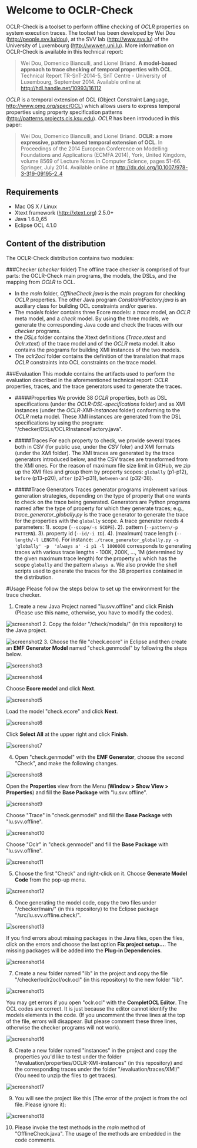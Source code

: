 Welcome to OCLR-Check
==========

OCLR-Check is a toolset to perform offline checking of *OCLR* properties on system execution traces. The toolset has been developed by Wei Dou (http://people.svv.lu/dou), at the SVV lab (http://www.svv.lu) of the University of Luxembourg (http://wwwen.uni.lu).
More information on OCLR-Check is available in this technical report:

> Wei Dou, Domenico Bianculli, and Lionel Briand. __A model-based approach to trace checking of temporal properties with OCL__. Technical Report TR-SnT-2014-5, SnT Centre - University of Luxembourg, September 2014.  Available online at http://hdl.handle.net/10993/16112

*OCLR* is a temporal extension of OCL (Object Constraint Language, http://www.omg.org/spec/OCL) which allows users to express temporal properties using property specification patterns (http://patterns.projects.cis.ksu.edu). *OCLR* has been introduced in this paper:

> Wei Dou, Domenico Bianculli, and Lionel Briand. __OCLR: a more expressive, pattern-based temporal extension of OCL__. In Proceedings of the 2014 European Conference on Modelling Foundations and Applications (ECMFA 2014), York, United Kingdom, volume 8569 of Lecture Notes in Computer Science, pages 51-66. Springer, July 2014. Available online  at http://dx.doi.org/10.1007/978-3-319-09195-2_4

Requirements
---
* Mac OS X / Linux
* Xtext framework (http://xtext.org) 2.5.0+
* Java 1.6.0_65
* Eclipse OCL 4.1.0

Content of the distribution
---
The OCLR-Check distribution contains two modules:

###Checker (*checker* folder)
The offline trace checker is comprised of four parts: the OCLR-Check main programs, the models, the DSLs, and the mapping from *OCLR* to OCL.
  * In the *main* folder, *OfflineCheck.java* is the main program for checking *OCLR* properties. The other Java program *ConstraintFactory.java* is an auxiliary class for building OCL constraints and/or queries.
  * The *models* folder contains three Ecore models: a *trace* model, an *OCLR* meta model, and a *check* model. By using the three models, we generate the corresponding Java code and check the traces with our *checker* programs.
  * the *DSLs* folder contains the Xtext definitions (*Trace.xtext* and *Oclr.xtext*) of the trace model and of the *OCLR* meta model. It also contains the programs for building XMI instances of the two models.
  * The *oclr2ocl* folder contains the definition of the translation that maps *OCLR* constraints into OCL constraints on the trace model.

###Evaluation
This module contains the artifacts used to perform the evaluation described in the aforementioned technical report:
*OCLR* properties, traces, and the trace generators used to generate the traces.

* #####Properties
We provide 38 *OCLR* properties, both as DSL specifications (under the *OCLR-DSL-specifications* folder) and as XMI instances (under the *OCLR-XMI-instances* folder) conforming to the *OCLR* meta model. These XMI instances are generated from the DSL specifications by using the program: "/checker/DSLs/OCLRInstanceFactory.java".

* #####Traces
For each property to check, we provide several traces both in CSV (for public use, under the *CSV* foler) and XMI formats (under the *XMI* folder). The XMI traces are generated by the trace generators introduced below, and the CSV traces are transformed from the XMI ones. For the reason of maximum file size limit in GitHub, we zip up the XMI files and group them by property scopes: ```globally``` (p1-p12), ```before``` (p13-p20), ```after``` (p21-p31), ```between-and``` (p32-38).

* #####Trace Generators
Traces generator programs implement various generation strategies, depending on the type of property that one wants to check on the trace being generated.
Generators are Python programs named after the type of property for which they generate traces;  e.g., *trace_generator_globally.py* is the trace generator to generate the trace for the properties with the ```globally``` scope.
A trace generator needs 4 parameters: 1). scope (```--scope/-s SCOPE```). 2). pattern (```--pattern/-p PATTERN```). 3). property id (```--id/-i ID```). 4). (maximum) trace length (```--length/-l LENGTH```). For instance:
  ```./trace_generator_globally.py -s 'globally' -p  'always a' -i p1 -l 1000000```
  corresponds to generating traces with various trace lengths - 100K, 200K, ..., 1M (determined by the given maximum trace length) for the property ```p1``` which has the scope ```globally``` and the pattern ```always a```.
We also provide the shell scripts used to generate the traces for the 38 properties contained in the distribution.

#Usage
Please follow the steps below to set up the environment for the trace checker.

1. Create a new Java Project named "lu.svv.offline" and click __Finish__ (Please use this name, otherwise, you have to modify the codes).

  ![screenshot1](http://i58.tinypic.com/2ilzbir.jpg)
2. Copy the folder "/check/models/" (in this repository) to the Java project.

  ![screenshot2](http://i60.tinypic.com/2s7uzh4.jpg)
3. Choose the file "check.ecore" in Eclipse and then create an __EMF Generator Model__ named "check.genmodel" by following the steps below.

  ![screenshot3](http://i59.tinypic.com/2pqt8wo.jpg)

  ![screenshot4](http://i60.tinypic.com/fjfbqx.jpg)

  Choose __Ecore model__ and click __Next__.

  ![screenshot5](http://i62.tinypic.com/zv75hw.jpg)

  Load the model "check.ecore" and click __Next__.

  ![screenshot6](http://i59.tinypic.com/2py6ki0.jpg)

  Click __Select All__ at the upper right and click __Finish__.

  ![screenshot7](http://i61.tinypic.com/2hqb612.jpg)

4. Open "check.genmodel" with the __EMF Generator__, choose the second "Check", and make the following changes.

  ![screenshot8](http://i59.tinypic.com/120grpv.jpg)

  Open the __Properties__ view from the Menu (__Window > Show View > Properties__) and fill the __Base Package__ with "lu.svv.offline".

  ![screenshot9](http://i57.tinypic.com/x1avdy.jpg)

  Choose "Trace" in "check.genmodel" and fill the __Base Package__ with "lu.svv.offline".

  ![screenshot10](http://i58.tinypic.com/2dkmnir.jpg)

  Choose "Oclr" in "check.genmodel" and fill the __Base Package__ with "lu.svv.offline".

  ![screenshot11](http://i59.tinypic.com/2iw97hh.jpg)

5. Choose the first "Check" and right-click on it. Choose __Generate Model Code__ from the pop-up menu.

  ![screenshot12](http://i61.tinypic.com/2v169gx.jpg)

6. Once generating the model code, copy the two files under "/checker/main/" (in this repository) to the Eclipse package "/src/lu.svv.offline.check/".

  ![screenshot13](http://i60.tinypic.com/fwojux.jpg)

  If you find errors about missing packages in the Java files, open the files, click on the errors and choose the last option __Fix project setup...__. The missing packages will be added into the __Plug-in Dependencies__.

  ![screenshot14](http://i59.tinypic.com/10ege2f.jpg)

7. Create a new folder named "lib" in the project and copy the file "/checker/oclr2ocl/oclr.ocl" (in this repository) to the new folder "lib".

  ![screenshot15](http://i62.tinypic.com/14y0jg1.jpg)

  You may get errors if you open "oclr.ocl" with the __CompletOCL Editor__. The OCL codes are correct. It is just because the editor cannot identify the models elements in the code. (If you uncomment the three lines at the top of the file, errors will disappear. But please comment these three lines, otherwise the checker programs will not work).

  ![screenshot16](http://i58.tinypic.com/28co9lg.jpg)

8. Create a new folder named "instances" in the project and copy the properties you'd like to test under the folder "/evaluation/properties/OCLR-XMI-instances" (in this repository) and the corresponding traces under the folder "/evaluation/traces/XMI/" (You need to unzip the files to get traces).

  ![screenshot17](http://i61.tinypic.com/6f147q.jpg)

9. You will see the project like this (The error of the project is from the ocl file. Please ignore it):

  ![screenshot18](http://i59.tinypic.com/246m4v7.jpg)

10. Please invoke the test methods in the *main* method of "OfflineCheck.java". The usage of the methods are embedded in the code comments.
